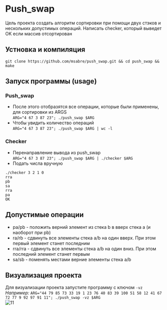 # Push_swap
Цель проекта создать алгоритм сортировки при помощи двух стэков и нескольких допустимых операций. Написать checker, который выведет OK если массив отсортирован

## Устновка и компиляция
```git clone https://github.com/msabre/push_swap.git && cd push_swap && make```

## Запуск программы (usage)
### Push_swap
- После этого отобразятся все операции, которые были применены, для сортировки  из ARGS <br>
```ARG="4 67 3 87 23"; ./push_swap $ARG```
- Чтобы увидить количество операций<br>
```ARG="4 67 3 87 23"; ./push_swap $ARG | wc -l```<br>
### Checker
- Перенаправление вывода из push_swap<br>
```ARG="4 67 3 87 23"; ./push_swap $ARG | ./checker $ARG```
- Подать числа вручную<br>
```
./checker 3 2 1 0
rra
pb
sa
rra
pa
OK
```


## Допустимые операции
- pa/pb - положить верний элемент из стека b в вверх стека a (и наоборот при pb) <br>
- ra/rb - сдвинуть все элементы стека a/b на один вверх. При этом первый элемент станет последним <br>
- rra/rra - сдвинуть все элементы стека a/b на один вниз. При этом последний элемент станет первым <br>
- sa/sb - поменять местами верние элементы стека a/b <br>

## Визуализация проекта

Для визуализации проекта запустите программу с ключом ```-vz```
<br>
*Например:*
```ARG="44 79 85 73 33 19 1 23 76 40 83 39 100 51 58 12 41 67 72 77 9 92 97 91 11"; ./push_swap -vz $ARG```
<br>
![11](https://user-images.githubusercontent.com/54527665/86259615-e5b43c80-bbc4-11ea-979d-823b2e4f5dde.gif)
